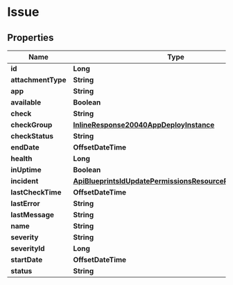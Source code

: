 

# Issue

## Properties

Name | Type | Description | Notes
------------ | ------------- | ------------- | -------------
**id** | **Long** |  |  [optional]
**attachmentType** | **String** |  |  [optional]
**app** | **String** |  |  [optional]
**available** | **Boolean** |  |  [optional]
**check** | **String** |  |  [optional]
**checkGroup** | [**InlineResponse20040AppDeployInstance**](InlineResponse20040AppDeployInstance.md) |  |  [optional]
**checkStatus** | **String** |  |  [optional]
**endDate** | **OffsetDateTime** |  |  [optional]
**health** | **Long** |  |  [optional]
**inUptime** | **Boolean** |  |  [optional]
**incident** | [**ApiBlueprintsIdUpdatePermissionsResourcePermissionSites**](ApiBlueprintsIdUpdatePermissionsResourcePermissionSites.md) |  |  [optional]
**lastCheckTime** | **OffsetDateTime** |  |  [optional]
**lastError** | **String** |  |  [optional]
**lastMessage** | **String** |  |  [optional]
**name** | **String** |  |  [optional]
**severity** | **String** |  |  [optional]
**severityId** | **Long** |  |  [optional]
**startDate** | **OffsetDateTime** |  |  [optional]
**status** | **String** |  |  [optional]



